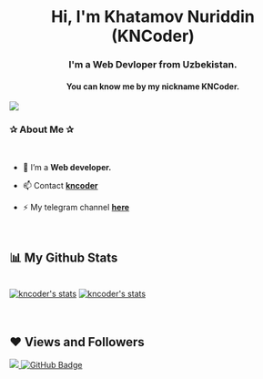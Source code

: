 <h1 align="center">Hi, I'm Khatamov Nuriddin (KNCoder)</h1>

<h3 align="center">I'm a Web Devloper from Uzbekistan.</h3>
<h4 align="center">You can know me by my nickname KNCoder.</h4>


<img src="https://powerlanguage.net/wp-content/uploads/2019/10/busy-term.jpg" >

<h3>✰ About Me ✰</h3> <br/>

- 🌱 I’m a **Web developer.**

- 📫 Contact **<a href="https://t.me/kncoder">kncoder</a>**

- ⚡ My telegram channel **[here](https://t.me/kncoderc)**

<br/>

## 📊 My Github Stats

  <br/>
    <a href="https://github.com/itkncoder/github-readme-stats"><img alt="kncoder's stats" src="https://github-readme-stats.vercel.app/api?username=itkncoder&show_icons=true&count_private=true&theme=react&hide_border=true&bg_color=0D1117" /></a>
  <a href="https://github.com/itkncoder/github-readme-stats"><img alt="kncoder's stats" src="https://github-readme-stats.vercel.app/api/top-langs/?username=itkncoder&langs_count=8&count_private=true&layout=compact&theme=react&hide_border=true&bg_color=0D1117" /></a>
  <br/>


<br/>
<br/>

</p>

## ❤ Views and Followers
<a href="https://github.com/Meghna-DAS/github-profile-views-counter">
    <img src="https://komarev.com/ghpvc/?username=itkncoder">
</a>
<a href="https://github.com/itkncoder?tab=followers"><img src="https://img.shields.io/github/followers/itkncoder?label=Followers&style=social" alt="GitHub Badge"></a>
